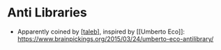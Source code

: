 # Anti Libraries

- Apparently coined by [[taleb]], inspired by [[Umberto Eco]]: https://www.brainpickings.org/2015/03/24/umberto-eco-antilibrary/


[//begin]: # "Autogenerated link references for markdown compatibility"
[taleb]: taleb "Taleb"
[//end]: # "Autogenerated link references"